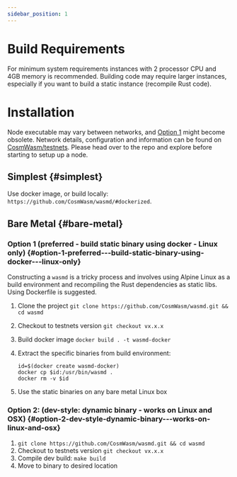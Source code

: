 ```yaml
---
sidebar_position: 1
---
```


# Build Requirements

For minimum system requirements instances with 2 processor CPU and 4GB memory is recommended. Building code may require
larger instances, especially if you want to build a static instance (recompile Rust code).

# Installation

Node executable may vary between networks,
and [Option 1](#option-1-preferred-build-static-binary-using-docker-linux-only)
might become obsolete. Network details, configuration and information can be found
on [CosmWasm/testnets](https://github.com/CosmWasm/testnets). Please head over to the repo and explore before starting to setup up a node.

## Simplest {#simplest}

Use docker image, or build locally: `https://github.com/CosmWasm/wasmd/#dockerized`.

## Bare Metal {#bare-metal}

### Option 1 (preferred - build static binary using docker - Linux only) {#option-1-preferred---build-static-binary-using-docker---linux-only}

Constructing a `wasmd` is a tricky process and involves using Alpine Linux as a build environment and recompiling the
Rust dependencies as static libs. Using Dockerfile is suggested.

1. Clone the project `git clone https://github.com/CosmWasm/wasmd.git && cd wasmd`
2. Checkout to testnets version `git checkout vx.x.x`
3. Build docker image `docker build . -t wasmd-docker`
4. Extract the specific binaries from build environment:

   ```shell
   id=$(docker create wasmd-docker)
   docker cp $id:/usr/bin/wasmd .
   docker rm -v $id
   ```

5. Use the static binaries on any bare metal Linux box

### Option 2: (dev-style: dynamic binary - works on Linux and OSX) {#option-2-dev-style-dynamic-binary---works-on-linux-and-osx}

1. `git clone https://github.com/CosmWasm/wasmd.git && cd wasmd`
2. Checkout to testnets version `git checkout vx.x.x`
3. Compile dev build: `make build`
4. Move to binary to desired location
